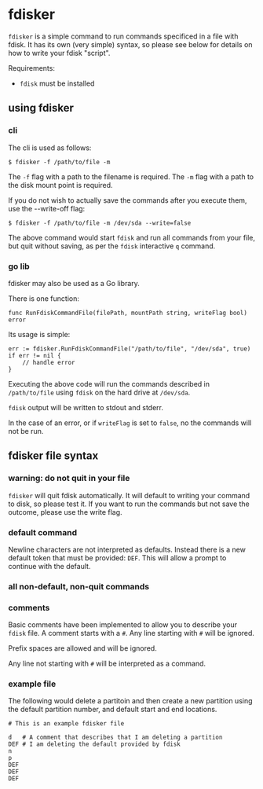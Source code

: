 # fdisker

`fdisker` is a simple command to run commands specificed in a file with fdisk. It has its own (very simple) syntax, so please see below for details on how to write your fdisk "script".

Requirements:
 - `fdisk` must be installed

## using fdisker
### cli

The cli is used as follows: 

```
$ fdisker -f /path/to/file -m 
```

The `-f` flag with a path to the filename is required.
The `-m` flag with a path to the disk mount point is required. 

If you do not wish to actually save the commands after you execute them, use the --write-off flag: 

```
$ fdisker -f /path/to/file -m /dev/sda --write=false
```

The above command would start `fdisk` and run all commands from your file, but quit without saving, as per the `fdisk` interactive `q` command.

### go lib

fdisker may also be used as a Go library. 

There is one function:

```
func RunFdiskCommandFile(filePath, mountPath string, writeFlag bool) error
```

Its usage is simple: 

```
err := fdisker.RunFdiskCommandFile("/path/to/file", "/dev/sda", true)
if err != nil {
	// handle error
}
```

Executing the above code will run the commands described in `/path/to/file` using `fdisk` on the hard drive at `/dev/sda`. 

`fdisk` output will be written to stdout and stderr. 

In the case of an error, or if `writeFlag` is set to `false`, no the commands will not be run.

## fdisker file syntax

### warning: do not quit in your file

`fdisker` will quit fdisk automatically. It will default to writing your command to disk, so please test it. If you want to run the commands but not save the outcome, please use the write flag. 

### default command

Newline characters are not interpreted as defaults. Instead there is a new default token that must be provided: `DEF`. This will allow a prompt to continue with the default.

### all non-default, non-quit commands



### comments

Basic comments have been implemented to allow you to describe your `fdisk` file. A comment starts with a `#`. Any line starting with `#` will be ignored. 

Prefix spaces are allowed and will be ignored. 

Any line not starting with `#` will be interpreted as a command.

### example file 

The following would delete a partitoin and then create a new partition using the default partition number, and default start and end locations. 

``` 
# This is an example fdisker file

d   # A comment that describes that I am deleting a partition
DEF # I am deleting the default provided by fdisk
n
p
DEF
DEF
DEF
```



